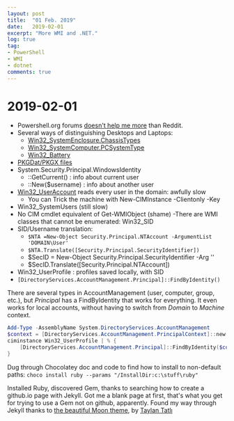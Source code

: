 ```yaml
---
layout: post
title:  "01 Feb. 2019"
date:   2019-02-01
excerpt: "More WMI and .NET."
log: true
tag:
- PowerShell
- WMI
- dotnet
comments: true
---
```


# 2019-02-01

- Powershell.org forums [doesn't help me more](https://powershell.org/forums/topic/silly-question-about-inputs-outputs-comments-based-help-format/) than Reddit.
- Several ways of distinguishing Desktops and Laptops:
  - [Win32_SystemEnclosure.ChassisTypes](https://blogs.technet.microsoft.com/heyscriptingguy/2004/09/21/how-can-i-determine-if-a-computer-is-a-laptop-or-a-desktop-machine/)
  - [Win32_SystemComputer.PCSystemType](http://stonywall.com/2017/05/01/wmi-filtering-based-on-computer-type-desktop-laptop/)
  - [Win32_Battery](http://woshub.com/sccm-and-wmi-query-to-find-all-laptops-and-desktops/)
- [PKGDat/PKGX files](https://social.technet.microsoft.com/wiki/contents/articles/17235.description-of-ue-v-files-stored-in-the-settings-storage-path.aspx)
- System.Security.Principal.WindowsIdentity
  - ::GetCurrent() : info about current user
  - ::New($username) : info about another user
- [Win32_UserAccount](https://docs.microsoft.com/en-gb/windows/desktop/CIMWin32Prov/win32-useraccount) reads every user in the domain: awfully slow
  - You can Trick the machine with New-CIMInstance -Clientonly -Key
- Win32_SystemUsers (still slow)
- No CIM cmdlet equivalent of Get-WMIObject (shame)
-There are WMI classes that cannot be enumerated: Win32_SID
- SID/Username translation:
  - `$NTA =New-Object Security.Principal.NTAccount -ArgumentList 'DOMAIN\User'`
  - `$NTA.Translate([Security.Principal.SecurityIdentifier])`
  - $SecID = New-Object Security.Principal.SecurityIdentifier -Arg '<SID>'
  - $SecID.Translate([Security.Principal.NTAccount])
- Win32_UserProfile : profiles saved locally, with SID
- `[DirectoryServices.AccountManagement.Principal]::FindByIdentity()`

There are several types in AccountManagement (user, computer, group, etc.), but *Principal* has a FindByIdentity that works for everything. It even works for local accounts,  without having to switch from *Domain* to *Machine* context.

```powershell
Add-Type -AssemblyName System.DirectoryServices.AccountManagement
$context = [DirectoryServices.AccountManagement.PrincipalContext]::new('Domain')
ciminstance Win32_UserProfile | % {
    [DirectoryServices.AccountManagement.Principal]::FindByIdentity($context,$_.SID)
}
```

Dug through Chocolatey doc and code to find how to install to non-default paths:
`choco install ruby --params "/InstallDir:c:\stuff\ruby"`

Installed Ruby, discovered Gem, thanks to searching how to create a github.io page with Jekyll. Got me a blank page at first, that's what you get for trying to use a Gem not on github, apparently. Found my way through Jekyll thanks to [the beautiful Moon theme](https://taylantatli.github.io/Moon/), by [Taylan Tatlı](https://taylantatli.com/)